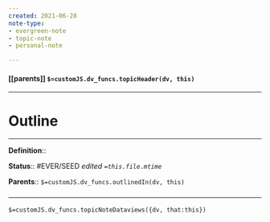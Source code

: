 ```yaml
---
created: 2021-06-28
note-type: 
- evergreen-note
- topic-note
- personal-note

---
```


#### [[parents]] `$=customJS.dv_funcs.topicHeader(dv, this)`



---
# Outline


---

**Definition**::

**Status**::  #EVER/SEED
*edited `=this.file.mtime`*

**Parents**:: 
`$=customJS.dv_funcs.outlinedIn(dv, this)`
	


### <hr class="dataviews"/>
`$=customJS.dv_funcs.topicNoteDataviews({dv, that:this})`